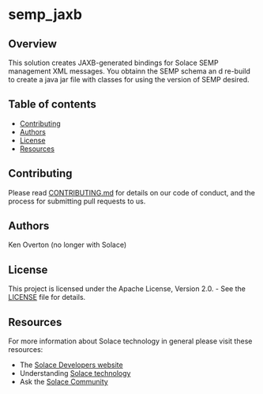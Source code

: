 # semp_jaxb

## Overview
This solution creates JAXB-generated bindings for Solace SEMP management XML messages. You obtainn the SEMP schema an d re-build to create a java jar file with classes for using the version of SEMP desired.

## Table of contents
* [Contributing](#contributing)
* [Authors](#authors)
* [License](#license)
* [Resources](#resources)


## Contributing

Please read [CONTRIBUTING.md](CONTRIBUTING.md) for details on our code of conduct, and the process for submitting pull requests to us.

## Authors

Ken Overton (no longer with Solace)

## License

This project is licensed under the Apache License, Version 2.0. - See the [LICENSE](LICENSE) file for details.

## Resources

For more information about Solace technology in general please visit these resources:

- The [Solace Developers website](https://www.solace.dev/)
- Understanding [Solace technology]( https://solace.com/products/tech/)
- Ask the [Solace Community]( https://solace.community/)